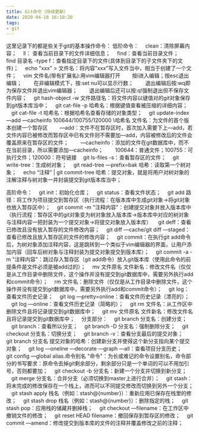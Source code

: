 ```yaml
---
title: Git命令（持续更新）
date: 2020-04-18 16:10:20
tags:
- git
---
```

这里记录下的都是些关于git的基本操作命令：
低阶命令：
&#8195;clean：清除屏幕内容；
&#8195;ll： 查看当前目录下的文件详细信息；
&#8195;find：查看当前目录文件；
&#8195;find 目录名 -type f：查看指定目录下的文件(具体到目录下的子文件夹下的文件)；
&#8195;echo "xxx" > 文件名：将内容"xxx"写入文件当中，相当于创建了一个文件；
&#8195;vim 文件名(带有扩展名):用vim编辑器打开
&#8195;&#8195;按i进入编辑；按esc退出编辑；
&#8195;&#8195;在非编辑模式下，按:set nu可以显示行数；
&#8195;&#8195;退出编辑后按:wq即为保存文件并退出vim编辑器；
&#8195;&#8195;退出编辑后还可以按:q!强制退出但不保存文件内容；<!--more-->
&#8195;git hash-object -w 文件路径名：将文件内容以键值对的git对象保存到git版本库当中；
&#8195;git cat-file -p 哈希名：根据键值查看被压缩的详细内容；
&#8195;git cat-file -t 哈希名：根据哈希名查看存储的对象类型；
&#8195;git update-index &#8211;&#8211;add &#8211;&#8211;cacheinfo 100644/100755/120000 \哈希名 文件名：为文件的首个版本创建一个暂存区
&#8195;&#8195;&#8211;&#8211;add：文件不在暂存区时，首次加入需要下上&#8211;&#8211;add，若文件内容已被修改而暂存区中已有文件则不需要加&#8211;&#8211;add，内容被修改后的文件会覆盖原来在暂存区的文件；
&#8195;&#8195;&#8211;&#8211;cacheinfo：添加的文件在git数据库中，而不在当前目录，所以需要添加&#8211;&#8211;cacheinfo；
&#8195;&#8195;100644：普通文件；100755：可执行文件；120000：符号链接
&#8195;git ls-files -s：查看暂存区的文件；
&#8195;git write-tree：生成树对象；
&#8195;git read-tree &#8211;&#8211;prefix=bak 哈希：读取第一个树对象；
&#8195;echo “注释” | git commit-tree 哈希：提交对象，就是将用户对树对象的注解注释与树对象一并封装提交到git版本库当中；

高阶命令：
&#8195;git init：初始化仓库；
&#8195;git status：查看文件状态；
&#8195;git add 路径：将工作为项目提交到暂存区（执行流程：在版本库中生成git对象->将git对象也放入暂存区中）；
&#8195;git commit -m "注释内容"：创建提交对象并放入版本库中（执行流程：暂存区中的git对象变为树对象放入版本库->版本库中对应的树对象与注释内容一把封装为一个提交对象->将提交对象放入版本库）
&#8195;git deff：查看已修改且没有放入暂存的文件修改内容；
&#8195;git diff &#8211;&#8211;cache/git diff &#8211;&#8211;staged：查看已修改且放入暂存区的文件的修改内容；
&#8195;git commit：在执行git add命令后，为树对象添加注释内容，这是跳转到一个类似于vim编辑器的界面，让用户添加内容（回车后树对象与注释封装为提交对象提交到版本库）；
&#8195;git commit -a -m "注释内容"：跳过存入暂存区（git add命令）放入git版本库（使用此命令的前提条件是文件必须是被add过的）；
&#8195;mv 文件原名 文件新名：修改文件名（仅仅是从工作目录中删除文件，这个操作并没有提交到git数据库中，需要另外执行add和commit命令）；
&#8195;rm 文件名：删除文件（仅仅是从工作目录中删除文件，这个操作并没有提交到git数据库中，需要另外执行add和commit命令）；
&#8195;git log：查看文件历史记录；
&#8195;git log &#8211;&#8211;pretty=online：查看文件历史记录（漂亮的）；
&#8195;git log &#8211;&#8211;online：查看文件历史记录（简略的）；
&#8195;git rm 文件名：从工作区中删除文件且将记录提交到git数据库中；
&#8195;git mv 文件原名 文件新名：修改文件名且将记录提交到git数据库中；
&#8195;分支部分：
&#8195;git branch 分支名：创建分支；
&#8195;git branch：查看所以分支；
&#8195;git branch -D 分支名：强制删除分支；
&#8195;git checkout 分支名：切换分支；
&#8195;git branch -v：查看分支最后的提交对象；
&#8195;git branch 分支名 提交对象的哈希：创建新分支并使得这个新分支指向某个提交对象；
&#8195;git log &#8211;&#8211;oneline &#8211;&#8211;decorate &#8211;&#8211;graph &#8211;&#8211;all：查看项目分支历史；
&#8195;git config &#8211;&#8211;global alias.命令别名 "命令"：为长或难记的命令设置别名，命令部分的书写要求：原命令去掉git剩余部分，剩余部分只是一个单词的可以不用加引号，否则都要加；
&#8195;git checkout -b 分支名：新建一个分支并切换到新分支；
&#8195;git merge 分支名：合并分支（必须切换到master上进行合并）；
&#8195;git stash：将未完成的修改保存在一个栈上，进而可以不同提交修改而切换到另外一个分支；
&#8195;git stash apply 栈名（例如：stash@{number}）：重新应用已保存在栈里的修改；
&#8195;git stash drop 栈名（例如：stash@{number}）：删除指定的栈；
&#8195;git stash pop：应用栈的储藏并删掉栈；
&#8195;git checkout &#8211;&#8211;filename：在工作区中撤销文件的修改；
&#8195;git reset HEAD filename：撤回保存到暂存区的修改；
&#8195;git commit &#8211;&#8211;amend：修改提交到版本库的文件的注释并覆盖修改之前的注释；